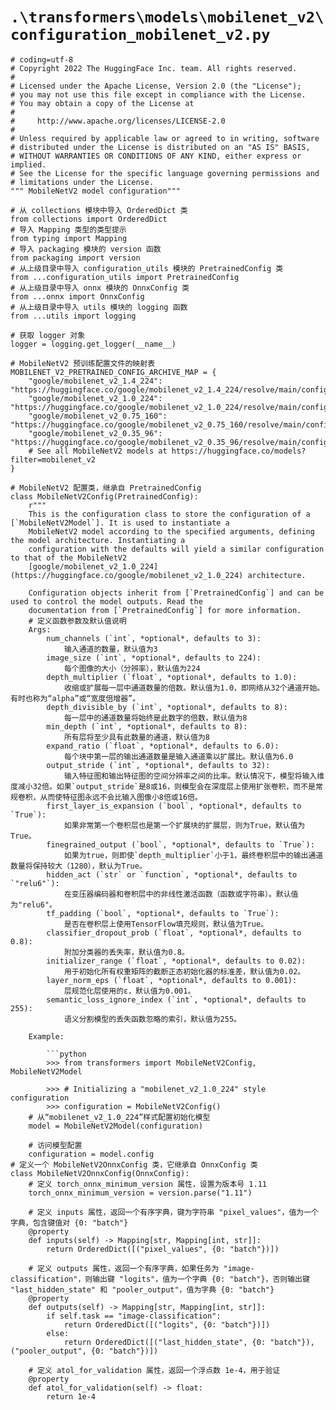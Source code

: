 # `.\transformers\models\mobilenet_v2\configuration_mobilenet_v2.py`

```
# coding=utf-8
# Copyright 2022 The HuggingFace Inc. team. All rights reserved.
#
# Licensed under the Apache License, Version 2.0 (the "License");
# you may not use this file except in compliance with the License.
# You may obtain a copy of the License at
#
#     http://www.apache.org/licenses/LICENSE-2.0
#
# Unless required by applicable law or agreed to in writing, software
# distributed under the License is distributed on an "AS IS" BASIS,
# WITHOUT WARRANTIES OR CONDITIONS OF ANY KIND, either express or implied.
# See the License for the specific language governing permissions and
# limitations under the License.
""" MobileNetV2 model configuration"""

# 从 collections 模块中导入 OrderedDict 类
from collections import OrderedDict
# 导入 Mapping 类型的类型提示
from typing import Mapping
# 导入 packaging 模块的 version 函数
from packaging import version
# 从上级目录中导入 configuration_utils 模块的 PretrainedConfig 类
from ...configuration_utils import PretrainedConfig
# 从上级目录中导入 onnx 模块的 OnnxConfig 类
from ...onnx import OnnxConfig
# 从上级目录中导入 utils 模块的 logging 函数
from ...utils import logging

# 获取 logger 对象
logger = logging.get_logger(__name__)

# MobileNetV2 预训练配置文件的映射表
MOBILENET_V2_PRETRAINED_CONFIG_ARCHIVE_MAP = {
    "google/mobilenet_v2_1.4_224": "https://huggingface.co/google/mobilenet_v2_1.4_224/resolve/main/config.json",
    "google/mobilenet_v2_1.0_224": "https://huggingface.co/google/mobilenet_v2_1.0_224/resolve/main/config.json",
    "google/mobilenet_v2_0.75_160": "https://huggingface.co/google/mobilenet_v2_0.75_160/resolve/main/config.json",
    "google/mobilenet_v2_0.35_96": "https://huggingface.co/google/mobilenet_v2_0.35_96/resolve/main/config.json",
    # See all MobileNetV2 models at https://huggingface.co/models?filter=mobilenet_v2
}

# MobileNetV2 配置类，继承自 PretrainedConfig
class MobileNetV2Config(PretrainedConfig):
    r"""
    This is the configuration class to store the configuration of a [`MobileNetV2Model`]. It is used to instantiate a
    MobileNetV2 model according to the specified arguments, defining the model architecture. Instantiating a
    configuration with the defaults will yield a similar configuration to that of the MobileNetV2
    [google/mobilenet_v2_1.0_224](https://huggingface.co/google/mobilenet_v2_1.0_224) architecture.

    Configuration objects inherit from [`PretrainedConfig`] and can be used to control the model outputs. Read the
    documentation from [`PretrainedConfig`] for more information.
    # 定义函数参数及默认值说明
    Args:
        num_channels (`int`, *optional*, defaults to 3):
            输入通道的数量，默认值为3
        image_size (`int`, *optional*, defaults to 224):
            每个图像的大小（分辨率），默认值为224
        depth_multiplier (`float`, *optional*, defaults to 1.0):
            收缩或扩展每一层中通道数量的倍数。默认值为1.0，即网络从32个通道开始。有时也称为“alpha”或“宽度倍增器”。
        depth_divisible_by (`int`, *optional*, defaults to 8):
            每一层中的通道数量将始终是此数字的倍数，默认值为8
        min_depth (`int`, *optional*, defaults to 8):
            所有层将至少具有此数量的通道，默认值为8
        expand_ratio (`float`, *optional*, defaults to 6.0):
            每个块中第一层的输出通道数量是输入通道乘以扩展比。默认值为6.0
        output_stride (`int`, *optional*, defaults to 32):
            输入特征图和输出特征图的空间分辨率之间的比率。默认情况下，模型将输入维度减小32倍。如果`output_stride`是8或16，则模型会在深度层上使用扩张卷积，而不是常规卷积，从而使特征图永远不会比输入图像小8倍或16倍。
        first_layer_is_expansion (`bool`, *optional*, defaults to `True`):
            如果非常第一个卷积层也是第一个扩展块的扩展层，则为True，默认值为True。
        finegrained_output (`bool`, *optional*, defaults to `True`):
            如果为true，则即使`depth_multiplier`小于1，最终卷积层中的输出通道数量将保持较大（1280），默认为True。
        hidden_act (`str` or `function`, *optional*, defaults to `"relu6"`):
            在变压器编码器和卷积层中的非线性激活函数（函数或字符串）。默认值为"relu6"。
        tf_padding (`bool`, *optional*, defaults to `True`):
            是否在卷积层上使用TensorFlow填充规则，默认值为True。
        classifier_dropout_prob (`float`, *optional*, defaults to 0.8):
            附加分类器的丢失率，默认值为0.8。
        initializer_range (`float`, *optional*, defaults to 0.02):
            用于初始化所有权重矩阵的截断正态初始化器的标准差，默认值为0.02。
        layer_norm_eps (`float`, *optional*, defaults to 0.001):
            层规范化层使用的ε，默认值为0.001。
        semantic_loss_ignore_index (`int`, *optional*, defaults to 255):
            语义分割模型的丢失函数忽略的索引，默认值为255。
    
    Example:
    
        ```python
        >>> from transformers import MobileNetV2Config, MobileNetV2Model
    
        >>> # Initializing a "mobilenet_v2_1.0_224" style configuration
        >>> configuration = MobileNetV2Config()
    # 从“mobilenet_v2_1.0_224”样式配置初始化模型
    model = MobileNetV2Model(configuration)
    
    # 访问模型配置
    configuration = model.config
# 定义一个 MobileNetV2OnnxConfig 类，它继承自 OnnxConfig 类
class MobileNetV2OnnxConfig(OnnxConfig):
    # 定义 torch_onnx_minimum_version 属性，设置为版本号 1.11
    torch_onnx_minimum_version = version.parse("1.11")

    # 定义 inputs 属性，返回一个有序字典，键为字符串 "pixel_values"，值为一个字典，包含键值对 {0: "batch"}
    @property
    def inputs(self) -> Mapping[str, Mapping[int, str]]:
        return OrderedDict([("pixel_values", {0: "batch"})])

    # 定义 outputs 属性，返回一个有序字典，如果任务为 "image-classification"，则输出键 "logits"，值为一个字典 {0: "batch"}，否则输出键 "last_hidden_state" 和 "pooler_output"，值为字典 {0: "batch"}
    @property
    def outputs(self) -> Mapping[str, Mapping[int, str]]:
        if self.task == "image-classification":
            return OrderedDict([("logits", {0: "batch"})])
        else:
            return OrderedDict([("last_hidden_state", {0: "batch"}), ("pooler_output", {0: "batch"})])

    # 定义 atol_for_validation 属性，返回一个浮点数 1e-4，用于验证
    @property
    def atol_for_validation(self) -> float:
        return 1e-4
```